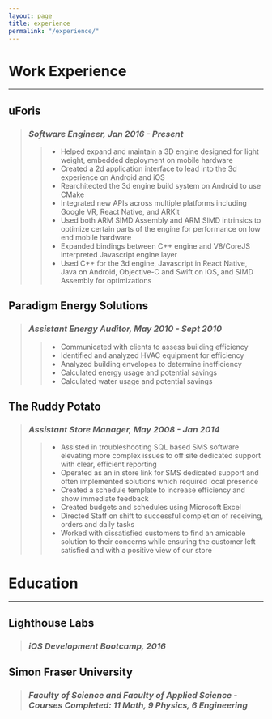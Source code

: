 ```yaml
---
layout: page
title: experience
permalink: "/experience/"
---  
```

# Work Experience
---
## uForis
>### *Software Engineer, Jan 2016 - Present*
>>+ Helped expand and maintain a 3D engine designed for light weight, embedded deployment on mobile hardware  
>>+ Created a 2d application interface to lead into the 3d experience on Android and iOS  
>>+ Rearchitected the 3d engine build system on Android to use CMake  
>>+ Integrated new APIs across multiple platforms including Google VR, React Native, and ARKit  
>>+ Used both ARM SIMD Assembly and ARM SIMD intrinsics to optimize certain parts of the engine for performance on low end mobile hardware  
>>+ Expanded bindings between C++ engine and V8/CoreJS interpreted Javascript engine layer  
>>+ Used C++ for the 3d engine, Javascript in React Native, Java on Android, Objective-C and Swift on iOS, and SIMD Assembly for optimizations

## Paradigm Energy Solutions
>### *Assistant Energy Auditor, May 2010 - Sept 2010*
>>+ Communicated with clients to assess building efficiency
>>+ Identified and analyzed HVAC equipment for efficiency
>>+ Analyzed building envelopes to determine inefficiency
>>+ Calculated energy usage and potential savings
>>+ Calculated water usage and potential savings

## The Ruddy Potato
>### *Assistant Store Manager, May 2008 - Jan 2014*
>>+ Assisted in troubleshooting SQL based SMS software elevating more complex issues to off site dedicated support with clear, efficient reporting
>>+ Operated as an in store link for SMS dedicated support and often implemented solutions which required local presence
>>+ Created a schedule template to increase efficiency and show immediate feedback
>>+ Created budgets and schedules using Microsoft Excel
>>+ Directed Staff on shift to successful completion of receiving, orders and daily tasks
>>+ Worked with dissatisfied customers to find an amicable solution to their concerns while ensuring the customer left satisfied and with a positive view of our store

# Education
---
## Lighthouse Labs
>### *iOS Development Bootcamp, 2016*

## Simon Fraser University
>### *Faculty of Science and Faculty of Applied Science - Courses Completed: 11 Math, 9 Physics, 6 Engineering*
